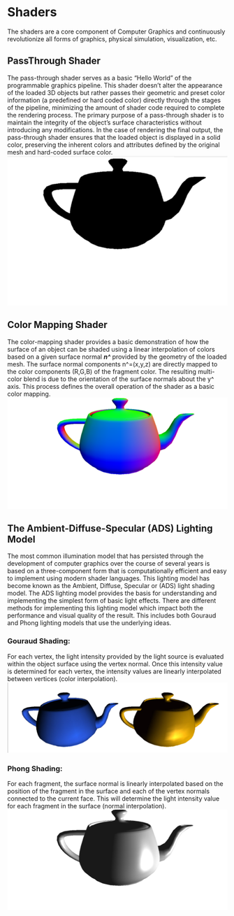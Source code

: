 # Shaders
The shaders are a core component of Computer Graphics and continuously revolutionize all forms of graphics, physical simulation, visualization, etc.
## PassThrough Shader
The pass-through shader serves as a basic “Hello World” of the programmable graphics pipeline. This shader doesn’t alter the appearance of the loaded 3D objects but rather passes their geometric and preset color information (a predefined or hard coded color) directly through the stages of the pipeline, minimizing the amount of shader code required to complete the rendering process. The primary purpose of a pass-through shader is to maintain the integrity of the object’s surface characteristics without introducing any modifications. In the case of rendering the final output, the pass-through shader ensures that the loaded object is displayed in a solid color, preserving the inherent colors and attributes defined by the original mesh and hard-coded surface color.
![PassThrough Shader](https://github.com/sriahri/Shaders/blob/main/Results/Passthrough_shader.png)

## Color Mapping Shader
The color-mapping shader provides a basic demonstration of how the surface of an object can be shaded using a linear interpolation of colors based on a given surface normal **_n^_**
 provided by the geometry of the loaded mesh. The surface normal components n^=(x,y,z)
 are directly mapped to the color components (R,G,B)
 of the fragment color. The resulting multi-color blend is due to the orientation of the surface normals about the y^
 axis. This process defines the overall operation of the shader as a basic color mapping.
![ColorMapping Shader](https://github.com/sriahri/Shaders/blob/main/Results/ColorMapping_Shader.png)
## The Ambient-Diffuse-Specular (ADS) Lighting Model
The most common illumination model that has persisted through the development of computer graphics over the course of several years is based on a three-component form that is computationally efficient and easy to implement using modern shader languages. This lighting model has become known as the Ambient, Diffuse, Specular or (ADS) light shading model.
The ADS lighting model provides the basis for understanding and implementing the simplest form of basic light effects. There are different methods for implementing this lighting model which impact both the performance and visual quality of the result. This includes both Gouraud and Phong lighting models that use the underlying ideas.
### Gouraud Shading: 
For each vertex, the light intensity provided by the light source is evaluated within the object surface using the vertex normal. Once this intensity value is determined for each vertex, the intensity values are linearly interpolated between vertices (color interpolation).
![Gouraud Shading](https://github.com/sriahri/Shaders/blob/main/Results/Gouraud_Shader.png)
### Phong Shading: 
For each fragment, the surface normal is linearly interpolated based on the position of the fragment in the surface and each of the vertex normals connected to the current face. This will determine the light intensity value for each fragment in the surface (normal interpolation).
![Phong Shading](https://github.com/sriahri/Shaders/blob/main/Results/Phong_Shader.png)

